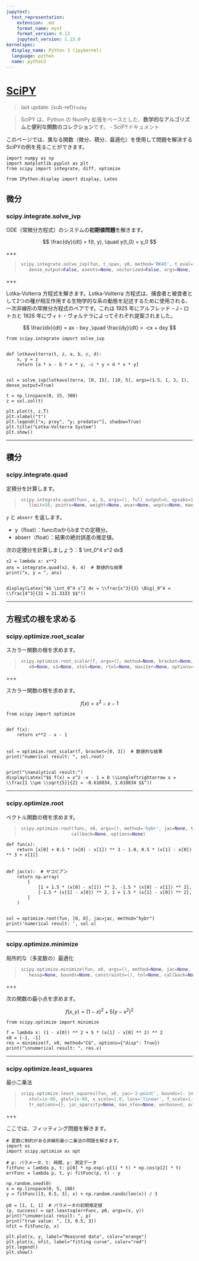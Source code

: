 ```yaml
---
jupytext:
  text_representation:
    extension: .md
    format_name: myst
    format_version: 0.13
    jupytext_version: 1.15.0
kernelspec:
  display_name: Python 3 (ipykernel)
  language: python
  name: python3
---
```


# [SciPY](https://docs.scipy.org/doc/scipy/index.html)
> last update: {sub-ref}`today`

> SciPY は、Python の NumPy 拡張をベースとした、**数学的なアルゴリズムと便利な関数のコレクション**です。 - SciPYドキュメント

このページでは、異なる関数（微分、積分、最適化）を使用して問題を解決するSciPYの例を見ることができます。

```{code-cell} ipython3
import numpy as np
import matplotlib.pyplot as plt
from scipy import integrate, diff, optimize

from IPython.display import display, Latex
```

## 微分
### scipy.integrate.solve_ivp
ODE（常微分方程式）のシステムの**初期値問題**を解きます。

$$ \frac{dy}{dt} = f(t, y), \quad y(t_0) = y_0 $$

+++

>```python
>scipy.integrate.solve_ivp(fun, t_span, y0, method='RK45', t_eval=None,\
>    dense_output=False, events=None, vectorized=False, args=None, **options)
>```

+++

Lotka-Volterra 方程式を解きます。Lotka-Volterra 方程式は、捕食者と被食者として2つの種が相互作用する生物学的な系の動態を記述するために使用される、一次非線形の常微分方程式のペアです。これは 1925 年にアルフレッド・J・ロトカと 1926 年にヴィト・ヴォルテラによってそれぞれ提案されました。

$$ \frac{dx}{dt} = ax - bxy ,\quad \frac{dy}{dt} = -cx + dxy  $$

```{code-cell} ipython3
from scipy.integrate import solve_ivp


def lotkavolterra(t, z, a, b, c, d):
    x, y = z
    return [a * x - b * x * y, -c * y + d * x * y]


sol = solve_ivp(lotkavolterra, [0, 15], [10, 5], args=(1.5, 1, 3, 1), dense_output=True)

t = np.linspace(0, 15, 300)
z = sol.sol(t)

plt.plot(t, z.T)
plt.xlabel("t")
plt.legend(["x; prey", "y; predator"], shadow=True)
plt.title("Lotka-Volterra System")
plt.show()
```

---
## 積分
### scipy.integrate.quad
定積分を計算します。

>```python
>scipy.integrate.quad(func, a, b, args=(), full_output=0, epsabs=1.49e-08, epsrel=1.49e-08,\
>    limit=50, points=None, weight=None, wvar=None, wopts=None, maxp1=50, limlst=50)
>```

`y` と `abserr` を返します。
- y（float）：funcのaからbまでの定積分。
- abserr（float）：結果の絶対誤差の推定値。

次の定積分を計算しましょう：$ \int_0^4 x^2 dx$

```{code-cell} ipython3
x2 = lambda x: x**2
ans = integrate.quad(x2, 0, 4)  # 数値的な結果
print("x, y = ", ans)


display(Latex("$$ \int_0^4 x^2 dx = \\frac{x^3}{3} \Big|_0^4 = \\frac{4^3}{3} = 21.3333 $$"))
```

---
## 方程式の根を求める
### scipy.optimize.root_scalar
スカラー関数の根を求めます。
>```python
>scipy.optimize.root_scalar(f, args=(), method=None, bracket=None, fprime=None, fprime2=None,\
>    x0=None, x1=None, xtol=None, rtol=None, maxiter=None, options=None)
>```

+++

スカラー関数の根を求めます。

$$f(x) = x^2 - x -1 $$

```{code-cell} ipython3
from scipy import optimize


def f(x):
    return x**2 - x - 1


sol = optimize.root_scalar(f, bracket=[0, 3])  # 数値的な結果
print("numerical result: ", sol.root)


print("\nanalytical result:")
display(Latex("$$ f(x) = x^2 -x - 1 = 0 \\Longleftrightarrow x = \\frac{1 \\pm \\sqrt{5}}{2} = -0.618034, 1.618034 $$"))
```

---
### scipy.optimize.root
ベクトル関数の根を求めます。

>```python
>scipy.optimize.root(func, x0, args=(), method='hybr', jac=None, tol=None,
>                    callback=None, options=None)
>```

```{code-cell} ipython3
def fun(x):
    return [x[0] + 0.5 * (x[0] - x[1]) ** 3 - 1.0, 0.5 * (x[1] - x[0]) ** 3 + x[1]]


def jac(x):  # ヤコビアン
    return np.array(
        [
            [1 + 1.5 * (x[0] - x[1]) ** 2, -1.5 * (x[0] - x[1]) ** 2],
            [-1.5 * (x[1] - x[0]) ** 2, 1 + 1.5 * (x[1] - x[0]) ** 2],
        ]
    )


sol = optimize.root(fun, [0, 0], jac=jac, method="hybr")
print('numerical result: ', sol.x)
```

---
### scipy.optimize.minimize
局所的な（多変数の）最適化

>```python
>scipy.optimize.minimize(fun, x0, args=(), method=None, jac=None, hess=None,\
>    hessp=None, bounds=None, constraints=(), tol=None, callback=None, options=None)
>```

+++

次の関数の最小点を求めます。

$$ f(x,y) = (1-x)^2 + 5(y-x^2)^2 $$

```{code-cell} ipython3
from scipy.optimize import minimize

f = lambda x: (1 - x[0]) ** 2 + 5 * (x[1] - x[0] ** 2) ** 2
x0 = [-1, -1]
res = minimize(f, x0, method="CG", options={"disp": True})
print("\nnumerical result: ", res.x)
```

---
### scipy.optimize.least_squares
最小二乗法
>```python
>scipy.optimize.least_squares(fun, x0, jac='2-point', bounds=(- inf, inf), method='trf', ftol=1e-08,\
>    xtol=1e-08, gtol=1e-08, x_scale=1.0, loss='linear', f_scale=1.0, diff_step=None, tr_solver=None,\
>    tr_options={}, jac_sparsity=None, max_nfev=None, verbose=0, args=(), kwargs={})
>```

+++

ここでは、フィッティング問題を解きます。

```{code-cell} ipython3
# 変数に制約がある非線形最小二乗法の問題を解きます。
import os
import scipy.optimize as opt

# p: パラメータ、t: 時間、y: 測定データ
fitFunc = lambda p, t: p[0] * np.exp(-p[1] * t) * np.cos(p[2] * t)
errFunc = lambda p, t, y: fitFunc(p, t) - y

np.random.seed(0)
x = np.linspace(0, 5, 100)
y = fitFunc([3, 0.5, 3], x) + np.random.randn(len(x)) / 3

p0 = [1, 1, 1]  # パラメータの初期推定値
(p, success) = opt.leastsq(errFunc, p0, args=(x, y))
print("\nnumerical result: ", p)
print("true value: ", [3, 0.5, 3])
nfit = fitFunc(p, x)

plt.plot(x, y, label="Measured data", color="orange")
plt.plot(x, nfit, label="fitting curve", color="red")
plt.legend()
plt.show()
```
